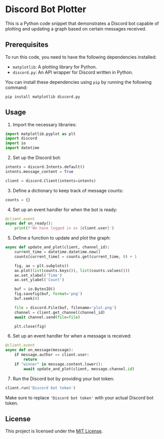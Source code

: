 # Discord Bot Plotter

This is a Python code snippet that demonstrates a Discord bot capable of plotting and updating a graph based on certain messages received.

## Prerequisites

To run this code, you need to have the following dependencies installed:

- `matplotlib`: A plotting library for Python.
- `discord.py`: An API wrapper for Discord written in Python.

You can install these dependencies using `pip` by running the following command:

```
pip install matplotlib discord.py
```

## Usage

1. Import the necessary libraries:

```python
import matplotlib.pyplot as plt
import discord
import io
import datetime
```

2. Set up the Discord bot:

```python
intents = discord.Intents.default()
intents.message_content = True

client = discord.Client(intents=intents)
```

3. Define a dictionary to keep track of message counts:

```python
counts = {}
```

4. Set up an event handler for when the bot is ready:

```python
@client.event
async def on_ready():
    print(f'We have logged in as {client.user}')
```

5. Define a function to update and plot the graph:

```python
async def update_and_plot(client, channel_id):
    current_time = datetime.datetime.now()
    counts[current_time] = counts.get(current_time, 0) + 1

    fig, ax = plt.subplots()
    ax.plot(list(counts.keys()), list(counts.values()))
    ax.set_xlabel('Time')
    ax.set_ylabel('Count')

    buf = io.BytesIO()
    fig.savefig(buf, format='png')
    buf.seek(0)

    file = discord.File(buf, filename='plot.png')
    channel = client.get_channel(channel_id)
    await channel.send(file=file)

    plt.close(fig)
```

6. Set up an event handler for when a message is received:

```python
@client.event
async def on_message(message):
    if message.author == client.user:
        return
    if "winner" in message.content.lower():
        await update_and_plot(client, message.channel.id)
```

7. Run the Discord bot by providing your bot token:

```python
client.run('Discord bot token')
```

Make sure to replace `'Discord bot token'` with your actual Discord bot token.

## License

This project is licensed under the [MIT License](LICENSE).
